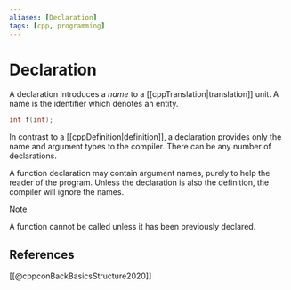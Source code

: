 ```yaml
---
aliases: [Declaration]
tags: [cpp, programming]
---
```

# Declaration

A declaration introduces a *name* to a  [[cppTranslation|translation]] unit. A name is the identifier which denotes an entity.

```C++
int f(int);
```

In contrast to a [[cppDefinition|definition]], a declaration provides only the name and argument types to the compiler. There can be any number of declarations.

A function declaration may contain argument names, purely to help the reader of the program. Unless the declaration is also the definition, the compiler will ignore the names.

>[!note]
>A function cannot be called unless it has been previously declared.

## References
[[@cppconBackBasicsStructure2020]]
